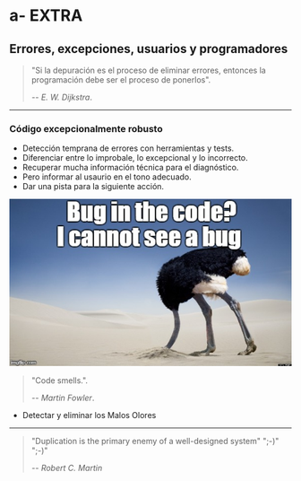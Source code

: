 # a- EXTRA

## Errores, excepciones, usuarios y programadores

> "Si la depuración es el proceso de eliminar errores, entonces la programación debe ser el proceso de ponerlos".
>
> -- _E. W. Dijkstra_.

---

### Código excepcionalmente robusto

* Detección temprana de errores con herramientas y tests.
* Diferenciar entre lo improbale, lo excepcional y lo incorrecto.
* Recuperar mucha información técnica para el diagnóstico.
* Pero informar al usaurio en el tono adecuado.
* Dar una pista para la siguiente acción.

![No veo errores](./no-bug.jpg)

> "Code smells.".
>
> -- _Martin Fowler_.

* Detectar y eliminar los Malos Olores

---

> "Duplication is the primary enemy of a well-designed system"
> ";-)"
> ";-)"
>
> -- _Robert C. Martin_
